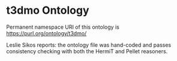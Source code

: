# t3dmo Ontology

Permanent namespace URI of this ontology is https://purl.org/ontology/t3dmo/

Leslie Sikos reports: the ontology file was hand-coded and passes consistency checking with both the HermiT and Pellet reasoners.
